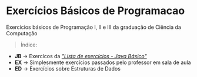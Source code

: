 # Exercícios Básicos de Programacao
Exercícios básicos de Programação I, II e III da graduação de Ciência da Computação
> Índice:
- **JB** -> Exercícos da [_"Lista de exercícios - Java Básico"_](https://i.pinimg.com/originals/2c/a9/b4/2ca9b4d64b6a2e1d8532ce43334f0a44.jpg)
- **EX** -> Simplesmente exercícios passados pelo professor em sala de aula
- **ED** -> Exercícios sobre Estruturas de Dados 
